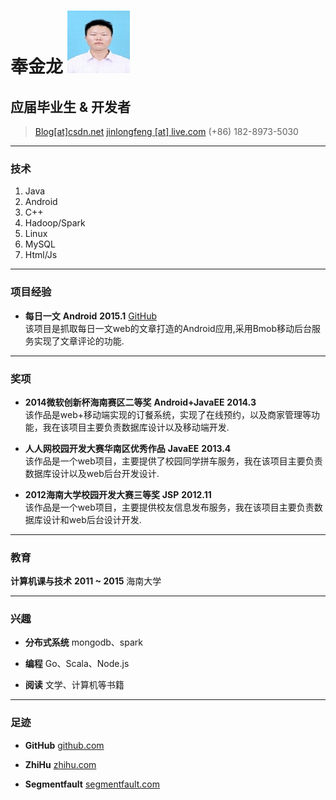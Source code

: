 # 奉金龙          <img src="img/photo.jpg" width="100" height="100" />            
## 应届毕业生 & 开发者      
> [Blog[at]csdn.net](http://blog.csdn.net/jinlongfeng123/)
> [jinlongfeng [at] live.com](mailto:jinlongfeng@live.com)
> (+86) 182-8973-5030

------

### 技术

1. Java
1. Android
1. C++
1. Hadoop/Spark
1. Linux
1. MySQL
1. Html/Js


------
### 项目经验

* **每日一文**  **Android**  __2015.1__
    [GitHub](https://github.com/sunnybird/Android)  
    该项目是抓取每日一文web的文章打造的Android应用,采用Bmob移动后台服务实现了文章评论的功能.

------
### 奖项
* **2014微软创新杯海南赛区二等奖**  **Android+JavaEE**  __2014.3__  
  该作品是web+移动端实现的订餐系统，实现了在线预约，以及商家管理等功能，我在该项目主要负责数据库设计以及移动端开发.

* **人人网校园开发大赛华南区优秀作品** **JavaEE** __2013.4__  
  该作品是一个web项目，主要提供了校园同学拼车服务，我在该项目主要负责数据库设计以及web后台开发设计.

* **2012海南大学校园开发大赛三等奖** **JSP** __2012.11__  
  该作品是一个web项目，主要提供校友信息发布服务，我在该项目主要负责数据库设计和web后台设计开发.

------
### 教育

**计算机课与技术** __2011 ~ 2015__
    海南大学

------

### 兴趣

* **分布式系统**
    mongodb、spark

* **编程**
    Go、Scala、Node.js

* **阅读**
    文学、计算机等书籍

------

### 足迹

* **GitHub**
    [github.com](https://github.com/sunnybird)

* **ZhiHu**
    [zhihu.com](http://www.zhihu.com/people/jinlongfeng)

* **Segmentfault**
    [segmentfault.com](http://segmentfault.com/u/jinlongfeng123)
